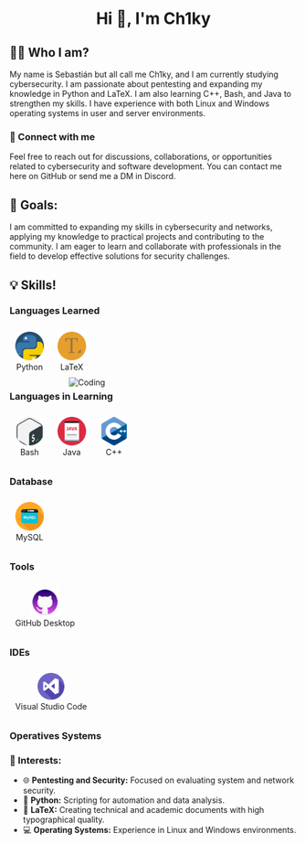 <h1 align="center">Hi 👋, I'm Ch1ky</h1>

<h2> 🧑‍💻 Who I am? </h2>
My name is Sebastián but all call me Ch1ky, and I am currently studying cybersecurity. I am passionate about pentesting and expanding my knowledge in Python and LaTeX. I am also learning C++, Bash, and Java to strengthen my skills. I have experience with both Linux and Windows operating systems in user and server environments.

<h3 align="left">📨 Connect with me</h3>
Feel free to reach out for discussions, collaborations, or opportunities related to cybersecurity and software development. You can contact me here on GitHub or send me a DM in Discord.

<p align="left">
<!-- Aquí puedes añadir tus enlaces de redes sociales -->
</p>

<h2>🌱 Goals:</h2>
I am committed to expanding my skills in cybersecurity and networks, applying my knowledge to practical projects and contributing to the community. I am eager to learn and collaborate with professionals in the field to develop effective solutions for security challenges.

<h2>💡 Skills!</h2>

<h3> Languages Learned </h3>
<div align="left">
  <div style="display: inline-block; text-align: center; margin: 10px;">
    <img src="python_919852 (2).png" alt="Python" width="50"/><br>Python
  </div>
  <div style="display: inline-block; text-align: center; margin: 10px;">
    <img src="text-editor_196308.png" alt="LaTeX" width="50"/><br>LaTeX
  </div>
</div>

<img align="right" alt="Coding" width="400" src="cyberhead.gif">

<h3> Languages in Learning </h3>
<div align="left">
  <div style="display: inline-block; text-align: center; margin: 10px;">
    <img src="gnu-bash_919837.png" alt="Bash" width="50"/><br>Bash
  </div>
  <div style="display: inline-block; text-align: center; margin: 10px;">
    <img src="file_10095507.png" alt="Java" width="50"/><br>Java
  </div>
  <div style="display: inline-block; text-align: center; margin: 10px;">
    <img src="c_6132222.png" alt="C++" width="50"/><br>C++
  </div>
</div>

<h3></h3>

<h3>Database</h3>
<div align="left">
  <div style="display: inline-block; text-align: center; margin: 10px;">
    <img src="database_10124728.png" alt="MySQL" width="50"/><br>MySQL
  </div>
</div>

<h3>Tools</h3>
<div align="left">
  <div style="display: inline-block; text-align: center; margin: 10px;">
    <img src="1u671h0bmu13bfbm4klv6hc2rn-7a4fb512a5f1b1bc0e5d56faafa65081.png" alt="GitHub Desktop" width="50"/><br>GitHub Desktop
  </div>
</div>

<h3>IDEs</h3>
<div align="left">
  <div style="display: inline-block; text-align: center; margin: 10px;">
    <img src="visual-studio.png" alt="Visual Studio Code" width="47"/><br>Visual Studio Code
  </div>
</div>

<h3>Operatives Systems</h3>

### 💼 Interests:
- 🌐 **Pentesting and Security:** Focused on evaluating system and network security.
- 🐍 **Python:** Scripting for automation and data analysis.
- 📄 **LaTeX:** Creating technical and academic documents with high typographical quality.
- 💻 **Operating Systems:** Experience in Linux and Windows environments.





